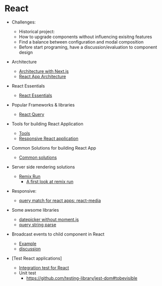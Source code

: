 
# React 

- Challenges:
  - Historical project:
   - How to upgrade components without influencing exisitng features
   - Find a balance between configuration and modal composition
   - Before start programing, have a discussion/evaluation to component design

- Architecture
  - [Architecture with Next.js](./Architecting%20with%20Next.js.md)
  - [React App Architecture](React%20App%20Architecture.md)

- React Essentials
  - [React Essentials](React%20Essentials.md)

- Popular Frameworks & libraries
  - [React Query](React-Query.md)

- Tools for building React Application
  - [Tools](Tools.md)
  - [Responsive React application](https://github.com/ReactTraining/react-media)

- Common Solutions for building React App
  - [Common solutions](Common%20Solutions.md)

- Server side rendering solutions
  - [Remix Run](https://remix.run/)
    - [A first look at remix run](https://dev.to/dabit3/a-first-look-at-remix-run-449a)

- Responsive:
  - [query match for react apps: react-media](https://www.npmjs.com/package/react-media)

- Some awsome libraries
    - [datepicker without moment.js](https://www.npmjs.com/package/react-date-picker)
    - [query string parse](https://www.npmjs.com/package/qs)
- Broadcast events to child component in React
    - [Example](https://codesandbox.io/s/event-broadcast-dq1hs)
    - [discussion](https://github.com/facebook/react/issues/6646)

- [Test React applications]
   - [Integration test for React](https://www.toptal.com/react/react-testing-library-tutorial#:~:text=Writing%20integration%20tests%20for%20a,maintainability%20without%20impairing%20development%20speed.)
   - Unit test
      - https://github.com/testing-library/jest-dom#tobevisible 
